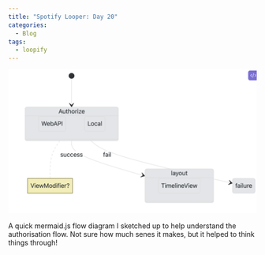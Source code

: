 ```yaml
---
title: "Spotify Looper: Day 20"
categories:
  - Blog
tags:
  - loopify
---
```

![authorisation flow](/assets/images/day20-authentication-flow-diagram.png)

A quick mermaid.js flow diagram I sketched up to help understand the authorisation flow. Not sure how much senes it makes, but it helped to think things through!
